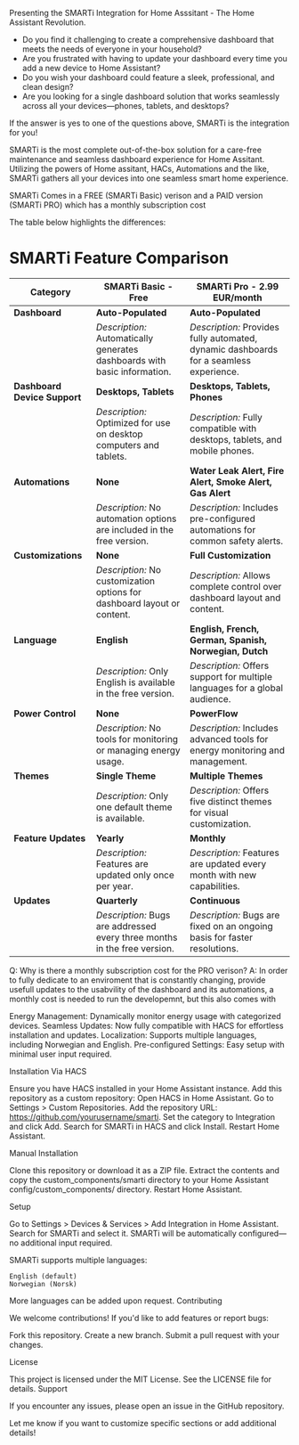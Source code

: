 Presenting the SMARTi Integration for Home Asssitant - The Home Assistant Revolution. 

- Do you find it challenging to create a comprehensive dashboard that meets the needs of everyone in your household?  
- Are you frustrated with having to update your dashboard every time you add a new device to Home Assistant?  
- Do you wish your dashboard could feature a sleek, professional, and clean design?  
- Are you looking for a single dashboard solution that works seamlessly across all your devices—phones, tablets, and desktops? 



If the answer is yes to one of the questions above, SMARTi is the integration for you!

SMARTi is the most complete out-of-the-box solution for a care-free maintenance and seamless dashboard experience for Home Assitant. 
Utilizing the powers of Home assitant, HACs, Automations and the like, SMARTi gathers all your devices into one seamless smart home experience.

SMARTi Comes in a FREE (SMARTi Basic) verison and a PAID version (SMARTi PRO) which has a monthly subscription cost

The table below highlights the differences:
# SMARTi Feature Comparison

| Category                  | SMARTi Basic - Free                                                                                          | SMARTi Pro - 2.99 EUR/month                                                                                  |
|---------------------------|-------------------------------------------------------------------------------------------------------------|--------------------------------------------------------------------------------------------------------------|
| **Dashboard**             | **Auto-Populated**                                                                                         | **Auto-Populated**                                                                                           |
|                           | _Description:_ Automatically generates dashboards with basic information.                                  | _Description:_ Provides fully automated, dynamic dashboards for a seamless experience.                       |
| **Dashboard Device Support** | **Desktops, Tablets**                                                                                     | **Desktops, Tablets, Phones**                                                                                |
|                           | _Description:_ Optimized for use on desktop computers and tablets.                                         | _Description:_ Fully compatible with desktops, tablets, and mobile phones.                                   |
| **Automations**           | **None**                                                                                                   | **Water Leak Alert, Fire Alert, Smoke Alert, Gas Alert**                                                     |
|                           | _Description:_ No automation options are included in the free version.                                     | _Description:_ Includes pre-configured automations for common safety alerts.                                 |
| **Customizations**        | **None**                                                                                                   | **Full Customization**                                                                                       |
|                           | _Description:_ No customization options for dashboard layout or content.                                   | _Description:_ Allows complete control over dashboard layout and content.                                    |
| **Language**              | **English**                                                                                                | **English, French, German, Spanish, Norwegian, Dutch**                                                      |
|                           | _Description:_ Only English is available in the free version.                                              | _Description:_ Offers support for multiple languages for a global audience.                                  |
| **Power Control**         | **None**                                                                                                   | **PowerFlow**                                                                                                |
|                           | _Description:_ No tools for monitoring or managing energy usage.                                           | _Description:_ Includes advanced tools for energy monitoring and management.                                 |
| **Themes**                | **Single Theme**                                                                                           | **Multiple Themes**                                                                                          |
|                           | _Description:_ Only one default theme is available.                                                       | _Description:_ Offers five distinct themes for visual customization.                                         |
| **Feature Updates**       | **Yearly**                                                                                                 | **Monthly**                                                                                                  |
|                           | _Description:_ Features are updated only once per year.                                                   | _Description:_ Features are updated every month with new capabilities.                                       |
| **Updates**               | **Quarterly**                                                                                              | **Continuous**                                                                                               |
|                           | _Description:_ Bugs are addressed every three months in the free version.                                  | _Description:_ Bugs are fixed on an ongoing basis for faster resolutions.                                    |


Q: Why is there a monthly subscription cost for the PRO verison?
A: In order to fully dedicate to an enviroment that is constantly changing, provide usefull updates to the usabvility of the dashboard and its automations, a monthly cost is needed to run the developemnt, but this also comes with 

Energy Management: Dynamically monitor energy usage with categorized devices.
Seamless Updates: Now fully compatible with HACS for effortless installation and updates.
Localization: Supports multiple languages, including Norwegian and English.
Pre-configured Settings: Easy setup with minimal user input required.

Installation
Via HACS

Ensure you have HACS installed in your Home Assistant instance.
Add this repository as a custom repository:
    Open HACS in Home Assistant.
    Go to Settings > Custom Repositories.
    Add the repository URL: https://github.com/yourusername/smarti.
    Set the category to Integration and click Add.
Search for SMARTi in HACS and click Install.
Restart Home Assistant.

Manual Installation

Clone this repository or download it as a ZIP file.
Extract the contents and copy the custom_components/smarti directory to your Home Assistant config/custom_components/ directory.
Restart Home Assistant.

Setup

Go to Settings > Devices & Services > Add Integration in Home Assistant.
Search for SMARTi and select it.
SMARTi will be automatically configured—no additional input required.

SMARTi supports multiple languages:

    English (default)
    Norwegian (Norsk)

More languages can be added upon request.
Contributing

We welcome contributions! If you'd like to add features or report bugs:

Fork this repository.
Create a new branch.
Submit a pull request with your changes.

License

This project is licensed under the MIT License. See the LICENSE file for details.
Support

If you encounter any issues, please open an issue in the GitHub repository.

Let me know if you want to customize specific sections or add additional details!
